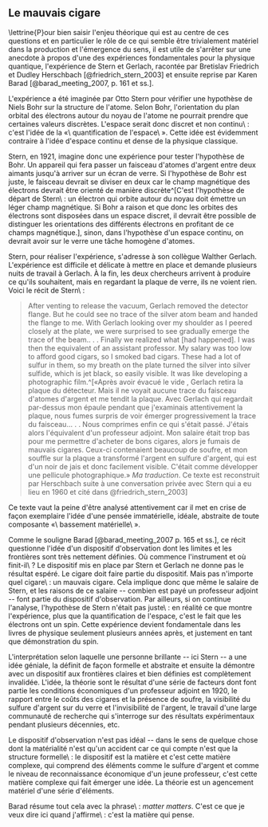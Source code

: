 ## Le mauvais cigare

\lettrine{P}our bien saisir l'enjeu théorique qui est au centre de ces questions et en particulier le rôle de ce qui semble être trivialement matériel dans la production et l'émergence du sens, il est utile de s'arrêter sur une anecdote à propos d'une des expériences fondamentales pour la physique quantique, <!-- J'ajouterai ici un « c'est-à-dire » pour une transition plus fluide vers le nom de l'expérience. --> l'expérience de Stern et Gerlach, <!-- Ici, j'ajouterai « qui a été » pour remplacer la virgule et créer une transition plus fluide avec la partie précédente de la phrase. --> racontée par Bretislav Friedrich et Dudley Herschbach [@friedrich_stern_2003] et ensuite reprise par Karen Barad [@barad_meeting_2007, p. 161 et ss.].

L'expérience a été imaginée par Otto Stern pour vérifier une hypothèse de Niels Bohr sur la structure de l'atome. Selon Bohr, l'orientation du plan orbital des électrons autour du noyau de l'atome ne pourrait prendre que certaines valeurs discrètes. L'espace serait donc discret et non continu\ : c'est l'idée de la «\ quantification de l'espace\ ». Cette idée est évidemment contraire à l'idée d'espace continu et dense de la physique classique.

Stern, en 1921,<!-- Pour une structure de phrase plus traditionnelle, j'écrirais plutôt « En 1921, Stern ». Ça permet de mettre moins de virgule et d'alléger la phrase. --> imagine donc une expérience pour tester l'hypothèse de Bohr. Un appareil qui fera passer un faisceau d'atomes d'argent entre deux aimants jusqu'à arriver sur un écran de verre. <!-- Pour que ce soit plus clair que l'utilisation de cet appareil correspond à l'expérience, j'ajouterai au début de la dernière phrase « Pour son étude, il utilise ». --> Si l'hypothèse de Bohr est juste, le faisceau devrait se diviser en deux <!-- Il faut mettre une virgule avant le mot « car  » --> car le champ magnétique des électrons devrait être orienté de manière discrète^<!-- Je propose qu'on termine cette phrase ici et qu'on commence une nouvelle phrase après la parenthèse afin d'aider le lecteur. Ça lui éviterait d'avoir à relire ce qui se trouvait plus haut pour comprendre le reste de la phrase en bas. Ce qui se trouve après la parenthèse peut très bien être une phrase séparée. -->[C'est l'hypothèse de départ de Stern\ : un électron qui orbite autour du noyau doit émettre un léger champ magnétique. Si Bohr a raison et que donc <!-- Je propose d'enlever le mot « donc » ici, car on n'en a pas besoin pour comprendre que ce qui suit dans la phrase serait la conclusion potentielle de l'étudee. --> les orbites des électrons sont disposées dans un espace discret, il devrait être possible de distinguer les orientations des différents électrons en profitant de ce champs magnétique.], <!-- Tel que noté plus haut, je commencerai une nouvelle phrase ici. --> sinon, dans l'hypothèse d'un espace continu, on devrait avoir sur le verre une tâche <!-- Ici je crois que ce mot fait référence à une marque laissée par quelque chose de salissant et dans ce cas la lettre « a » ne prend pas d'accent circonflexe. --> homogène d'atomes.

Stern, pour réaliser l'expérience, <!-- Pour une structure de phrase plus traditionnelle, j'écrirais plutôt « Pour réaliser l'expérience, Stern ». Ça permet de mettre moins de virgules et d'alléger la phrase. --> s'adresse à son collègue Walther Gerlach. L'expérience est difficile et délicate à mettre en place et demande plusieurs nuits de travail à Gerlach. <!-- Je séparerai cette phrase en deux phrases ainsi: « L'expérience est difficile et délicate à mettre en place. Elle demande plusieurs nuits de travail à Gerlach. ». Ça permet d'éviter d'utiliser deux fois un  « et » dans une même phrase et par le fait même de rendre la lecture plus fluide. --> À la fin, les deux chercheurs arrivent à produire ce qu'ils souhaitent, mais en regardant la plaque de verre, <!-- Je crois que cette dernière virgule n'est pas nécessaire, mais je te laisse y réfléchir. --> ils ne voient rien. Voici le récit de Stern\ :

>After venting to release the vacuum, Gerlach removed the detector flange. But he could see no trace of the silver atom beam and handed the flange to me. With Gerlach looking over my shoulder as I peered closely at the plate, we were surprised to see gradually emerge the trace of the beam.. . . Finally we realized what [had happened]. I was then the equivalent of an assistant professor.
My salary was too low to afford good cigars, so I smoked bad cigars. These had a lot of sulfur in them, so my breath on the plate turned the silver into silver sulfide, which is jet black, so easily visible. It was like developing a photographic film.^[«Après avoir évacué le vide <!-- Je me demande si « vide » est la bonne traduction de « vacuum » ici. Ça pourrait aussi être un aspirateur. -->, Gerlach retira la plaque du détecteur. Mais il ne voyait aucune trace du faisceau d'atomes d'argent et me tendit la plaque. Avec Gerlach qui regardait par-dessus mon épaule <!-- Je comprends qu'on essaie de faire la traduction exacte du récit, mais j'ai l'impression que la phrase serait plus fluide si on la commençait plutôt ainsi: « Alors que Gerlach regardait par-dessus mon épaule ». --> pendant que j'examinais attentivement la plaque, nous fumes surpris de voir émerger progressivement la trace du faisceau... . . Nous comprimes enfin ce qui s'était passé. J'étais alors l'équivalent d'un professeur adjoint.
Mon salaire était trop bas pour me permettre d'acheter de bons cigares, alors je fumais de mauvais cigares. Ceux-ci contenaient beaucoup de soufre, et mon souffle sur la plaque a transformé l'argent en sulfure d'argent, qui est d'un noir de jais et donc facilement visible. C'était comme développer une pellicule photographique.» _Ma traduction_. Ce texte est reconstruit par Herschbach suite à une conversation privée avec Stern qui a eu lieu en 1960 et cité dans @friedrich_stern_2003]

Ce texte vaut la peine d'être analysé attentivement <!-- Il vaut mieux mettre une virgule avant le mot « car ». --> car il met en crise de façon exemplaire l'idée d'une pensée immatérielle, idéale, abstraite de toute composante «\ bassement matérielle\ ».

Comme le souligne Barad [@barad_meeting_2007 p. 165 et ss.], ce récit questionne l'idée d'un dispositif d'observation dont les limites et les frontières sont très nettement définies. Où commence l'instrument et où finit-il\ ? Le dispositif mis en place par Stern et Gerlach ne donne pas le résultat espéré. Le cigare doit faire partie du dispositif. Mais pas n'importe quel cigare\ : un mauvais cigare. <!-- Je mettrai ces deux dernières phrases ensemble ainsi: « Le cigare doit faire partie du dispositif, mais par n'importe quel cigare\ : un mauvais cigare. ». Ça évite de commencer une phrase par « mais » et je trouve ça plus fluide. Ça reste une proposition. --> Cela implique donc que même le salaire de Stern, et les raisons de ce salaire -- combien est payé un professeur adjoint -- font partie du dispositif d'observation. Par ailleurs, si on continue l'analyse, l'hypothèse de Stern n'était pas juste\ : en réalité ce que montre l'expérience, plus que la quantification de l'espace, c'est le fait que les électrons ont un spin. Cette expérience devient fondamentale dans les livres de physique seulement plusieurs années après, et justement <!-- Je propose d'enlever «, et justement» de la phrase, car on peut s'en passer sans changer le sens de la phrase. Ça allégerait la lecture. --> en tant que démonstration du spin.

L'interprétation selon laquelle une personne brillante -- ici Stern <!-- Pour que le propos soit plus clair ici j'écrirais plutôt « on parle ici de Stern ». --> -- a une idée géniale, la <!-- Au lieu de « , la », j'écrirais « qu'il » pour enlever la virgule et alléger la phrase. --> définit de façon formelle et abstraite et ensuite la démontre <!-- Ici j'écrirai « pour ensuite la démontrer » au lieu « et ensuite la démontre » afin d'éviter d'utiliser trop souvent le mot « et » dans une même phrase, ce qui peut créer de la confusion. --> avec un dispositif aux frontières claires et bien définies est complètement invalidée. L'idée, <!-- Je mettrais le mot « et » au lieu d'une virgule pour une meilleure transition entre les deux mots séparés par une virgule comme il s'agit d'une énumération contenant seulement deux termes. --> la théorie sont le résultat d'une série de facteurs dont font partie les conditions économiques d'un professeur adjoint en 1920, <!-- Je remplacerais la virgule ici par le mot « comme » puisque ce qui suit est une liste de ce dont on parle avant, c'est-à-dire les conditions économiques d'un professeur adjoint en 1920. --> le rapport entre le coûts des cigares et la présence de soufre, la visibilité du sulfure d'argent sur du verre et l'invisibilité de l'argent, le travail d'une large communauté de recherche qui s'interroge sur des résultats expérimentaux pendant plusieurs décennies, etc.

Le dispositif d'observation n'est pas idéal -- dans le sens de quelque chose dont la matérialité n'est qu'un accident <!-- Idéalement, on met une virgule avant le mot « car ». --> car ce qui compte n'est que la structure formelle\ : le dispositif est la matière et c'est cette matière complexe, <!-- Je propose d'enlever la virgule ici puisque que le « qui » qui suit après fait référence à ce qui se trouve avant la virgule. Je crois qu'il n'est pas nécessaire de mettre une pause entre ces deux éléments dans la phrase. --> qui comprend des éléments comme le sulfure d'argent et comme le niveau de reconnaissance économique d'un jeune professeur, <!-- Comme la phrase est déjà plutôt longue et complexe, je la terminerai ici et ferait de ce qui suit une phrase à part entière. Je crois que ça allégerait la lecture sans changer le sens du texte. Ce n'est qu'une proposition. --> c'est cette matière complexe qui fait émerger une idée. La théorie est un agencement matériel d'une série d'éléments.

Barad résume tout cela avec la phrase\ : _matter matters_. C'est ce que je veux dire ici quand j'affirme\ : c'est la matière qui pense.

